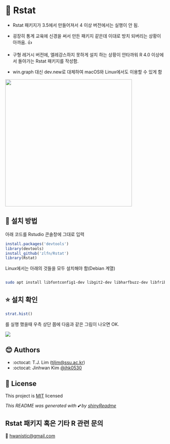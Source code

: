 # :yellow_heart: Rstat 

- Rstat 패키지가 3.5에서 만들어져서 4 이상 버전에서는 실행이 안 됨. <br>
- 굉장히 통계 교육에 신경을 써서 만든 패키지 같은데 이대로 방치 되버리는 상황이 아까움. :+1:
- 구형 레거시 버전에, 엘레강스하지 못하게 설치 하는 상황이 안타까워 R 4.0 이상에서 돌아가는 Rstat 패키지를 작성함.

- win.graph 대신 dev.new로 대체하여 macOS와 Linux에서도 이용할 수 있게 함

<img src ='https://user-images.githubusercontent.com/6457691/81569878-d0980a00-93da-11ea-907f-0a8049a1b990.jpg' width = '400'>

## :wrench: 설치 방법 

아래 코드를 Rstudio 콘솔창에 그대로 입력

```R
install.packages('devtools')
library(devtools)
install_github('zlfn/Rstat')
library(Rstat)
```

Linux에서는 아래의 것들을 모두 설치해야 함(Debian 계열)

```bash

sudo apt install libfontconfig1-dev libgit2-dev libharfbuzz-dev libfribidi-dev libtiff-dev
```

## :star: 설치 확인

```R
strat.hist()
```
를 실행 했을때 우측 상단 쯤에 다음과 같은 그림이 나오면 OK.

<img src='https://user-images.githubusercontent.com/6457691/81809159-dd903700-955b-11ea-980f-9645358a2fe6.png'>


## :blush: Authors
* :octocat: T.J. Lim (tjlim@ssu.ac.kr)
* :octocat: Jinhwan Kim [@jhk0530](http://github.com/jhk0530) 

## :memo: License
This project is [MIT](https://opensource.org/licenses/MIT) licensed

*This README was generated with :two_hearts: by [shinyReadme](http://github.com/jhk0530/shinyReadme)*

## Rstat 패키지 혹은 기타 R 관련 문의 
:email: hwanistic@gmail.com
